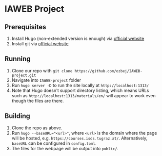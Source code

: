 # IAWEB Project

## Prerequisites
1. Install Hugo (non-extended version is enough) via [official website](https://gohugo.io/installation/)
2. Install git via [official website](https://git-scm.com/book/en/v2/Getting-Started-Installing-Git)

## Running
1. Clone our repo with `git clone https://github.com/ozbej/IAWEB-project.git`
2. Navigate into `IAWEB-project` folder
3. Run `hugo server -D` to run the site locally at `http://localhost:1313/`
4. Note that Hugo doesn't support directory listing, which means URLs such as `http://localhost:1313/materials/en/` will appear to work even though the files are there.

## Building
1. Clone the repo as above.
2. Run `hugo --baseURL="<url>"`, where `<url>` is the domain where the page will be hosted, e.g. `https://courses.isds.tugraz.at/`. Alternatively, `baseURL` can be configured in `config.toml`.
3. The files for the webpage will be output into `public/`.
